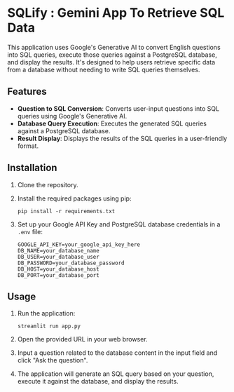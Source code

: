 # SQLify : Gemini App To Retrieve SQL Data

This application uses Google's Generative AI to convert English questions into SQL queries, execute those queries against a PostgreSQL database, and display the results. It's designed to help users retrieve specific data from a database without needing to write SQL queries themselves.

## Features

- **Question to SQL Conversion**: Converts user-input questions into SQL queries using Google's Generative AI.
- **Database Query Execution**: Executes the generated SQL queries against a PostgreSQL database.
- **Result Display**: Displays the results of the SQL queries in a user-friendly format.

## Installation

1. Clone the repository.
2. Install the required packages using pip:
   ```
   pip install -r requirements.txt
   ```
3. Set up your Google API Key and PostgreSQL database credentials in a `.env` file:
   
   ```
   GOOGLE_API_KEY=your_google_api_key_here
   DB_NAME=your_database_name
   DB_USER=your_database_user
   DB_PASSWORD=your_database_password
   DB_HOST=your_database_host
   DB_PORT=your_database_port
   ```

## Usage

1. Run the application:
   
   ```
   streamlit run app.py
   ```
3. Open the provided URL in your web browser.
4. Input a question related to the database content in the input field and click "Ask the question".
5. The application will generate an SQL query based on your question, execute it against the database, and display the results.

